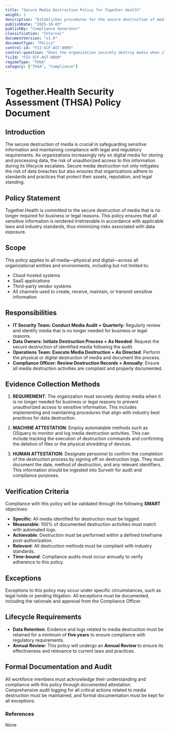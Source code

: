 ```yaml
---
title: "Secure Media Destruction Policy for Together.Health"
weight: 1
description: "Establishes procedures for the secure destruction of media to safeguard sensitive information and ensure compliance with legal and regulatory requirements."
publishDate: "2025-10-03"
publishBy: "Compliance Generator"
classification: "Internal"
documentVersion: "v1.0"
documentType: "Policy"
control-id: "FII-SCF-AST-0009"
control-question: "Does the organization securely destroy media when it is no longer needed for business or legal reasons?"
fiiId: "FII-SCF-AST-0009"
regimeType: "THSA"
category: ["THSA", "Compliance"]
---
```


# Together.Health Security Assessment (THSA) Policy Document

## Introduction
The secure destruction of media is crucial in safeguarding sensitive information and maintaining compliance with legal and regulatory requirements. As organizations increasingly rely on digital media for storing and processing data, the risk of unauthorized access to this information during its lifecycle escalates. Secure media destruction not only mitigates the risk of data breaches but also ensures that organizations adhere to standards and practices that protect their assets, reputation, and legal standing.

## Policy Statement
Together.Health is committed to the secure destruction of media that is no longer required for business or legal reasons. This policy ensures that all sensitive information is rendered irretrievable in accordance with applicable laws and industry standards, thus minimizing risks associated with data exposure.

## Scope
This policy applies to all media—physical and digital—across all organizational entities and environments, including but not limited to:
- Cloud-hosted systems
- SaaS applications
- Third-party vendor systems
- All channels used to create, receive, maintain, or transmit sensitive information

## Responsibilities
- **IT Security Team: Conduct Media Audit + Quarterly**: Regularly review and identify media that is no longer needed for business or legal reasons.
- **Data Owners: Initiate Destruction Process + As Needed**: Request the secure destruction of identified media following the audit.
- **Operations Team: Execute Media Destruction + As Directed**: Perform the physical or digital destruction of media and document the process.
- **Compliance Officer: Review Destruction Records + Annually**: Ensure all media destruction activities are compliant and properly documented.

## Evidence Collection Methods
1. **REQUIREMENT**:
   The organization must securely destroy media when it is no longer needed for business or legal reasons to prevent unauthorized access to sensitive information. This includes implementing and maintaining procedures that align with industry best practices for data destruction.

2. **MACHINE ATTESTATION**:
   Employ automatable methods such as OSquery to monitor and log media destruction activities. This can include tracking the execution of destruction commands and confirming the deletion of files or the physical shredding of devices.

3. **HUMAN ATTESTATION**:
   Designate personnel to confirm the completion of the destruction process by signing off on destruction logs. They must document the date, method of destruction, and any relevant identifiers. This information should be ingested into Surveilr for audit and compliance purposes.

## Verification Criteria
Compliance with this policy will be validated through the following **SMART** objectives:
- **Specific**: All media identified for destruction must be logged.
- **Measurable**: 100% of documented destruction activities must match with automated logs.
- **Achievable**: Destruction must be performed within a defined timeframe post-authorization.
- **Relevant**: All destruction methods must be compliant with industry standards.
- **Time-bound**: Compliance audits must occur annually to verify adherence to this policy.

## Exceptions
Exceptions to this policy may occur under specific circumstances, such as legal holds or pending litigation. All exceptions must be documented, including the rationale and approval from the Compliance Officer.

## Lifecycle Requirements
- **Data Retention**: Evidence and logs related to media destruction must be retained for a minimum of **five years** to ensure compliance with regulatory requirements.
- **Annual Review**: This policy will undergo an **Annual Review** to ensure its effectiveness and relevance to current laws and practices.

## Formal Documentation and Audit
All workforce members must acknowledge their understanding and compliance with this policy through documented attestation. Comprehensive audit logging for all critical actions related to media destruction must be maintained, and formal documentation must be kept for all exceptions.

### References
None